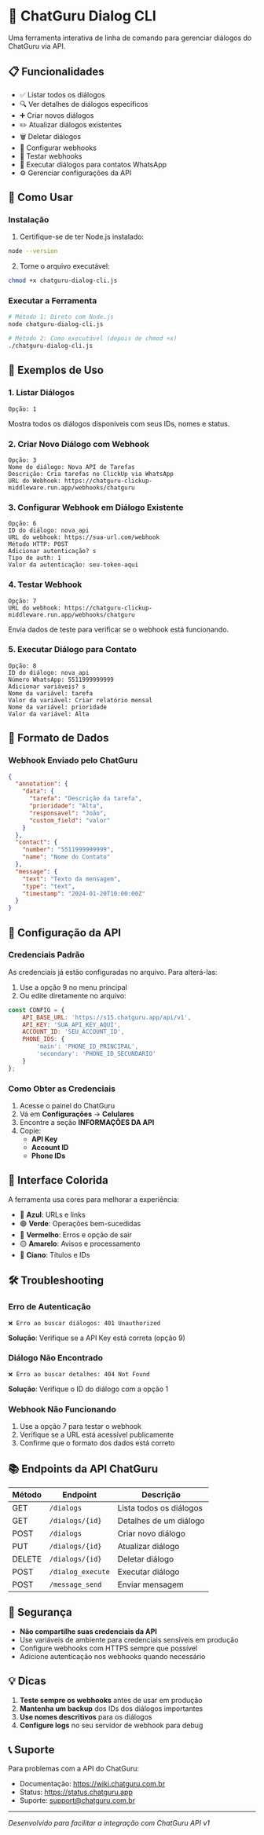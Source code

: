 # 🤖 ChatGuru Dialog CLI

Uma ferramenta interativa de linha de comando para gerenciar diálogos do ChatGuru via API.

## 📋 Funcionalidades

- ✅ Listar todos os diálogos
- 🔍 Ver detalhes de diálogos específicos
- ➕ Criar novos diálogos
- ✏️ Atualizar diálogos existentes
- 🗑️ Deletar diálogos
- 🔗 Configurar webhooks
- 🧪 Testar webhooks
- 📱 Executar diálogos para contatos WhatsApp
- ⚙️ Gerenciar configurações da API

## 🚀 Como Usar

### Instalação

1. Certifique-se de ter Node.js instalado:
```bash
node --version
```

2. Torne o arquivo executável:
```bash
chmod +x chatguru-dialog-cli.js
```

### Executar a Ferramenta

```bash
# Método 1: Direto com Node.js
node chatguru-dialog-cli.js

# Método 2: Como executável (depois de chmod +x)
./chatguru-dialog-cli.js
```

## 🎯 Exemplos de Uso

### 1. Listar Diálogos

```
Opção: 1
```

Mostra todos os diálogos disponíveis com seus IDs, nomes e status.

### 2. Criar Novo Diálogo com Webhook

```
Opção: 3
Nome do diálogo: Nova API de Tarefas
Descrição: Cria tarefas no ClickUp via WhatsApp
URL do Webhook: https://chatguru-clickup-middleware.run.app/webhooks/chatguru
```

### 3. Configurar Webhook em Diálogo Existente

```
Opção: 6
ID do diálogo: nova_api
URL do webhook: https://sua-url.com/webhook
Método HTTP: POST
Adicionar autenticação? s
Tipo de auth: 1
Valor da autenticação: seu-token-aqui
```

### 4. Testar Webhook

```
Opção: 7
URL do webhook: https://chatguru-clickup-middleware.run.app/webhooks/chatguru
```

Envia dados de teste para verificar se o webhook está funcionando.

### 5. Executar Diálogo para Contato

```
Opção: 8
ID do diálogo: nova_api
Número WhatsApp: 5511999999999
Adicionar variáveis? s
Nome da variável: tarefa
Valor da variável: Criar relatório mensal
Nome da variável: prioridade
Valor da variável: Alta
```

## 📝 Formato de Dados

### Webhook Enviado pelo ChatGuru

```json
{
  "annotation": {
    "data": {
      "tarefa": "Descrição da tarefa",
      "prioridade": "Alta",
      "responsavel": "João",
      "custom_field": "valor"
    }
  },
  "contact": {
    "number": "5511999999999",
    "name": "Nome do Contato"
  },
  "message": {
    "text": "Texto da mensagem",
    "type": "text",
    "timestamp": "2024-01-20T10:00:00Z"
  }
}
```

## 🔧 Configuração da API

### Credenciais Padrão

As credenciais já estão configuradas no arquivo. Para alterá-las:

1. Use a opção 9 no menu principal
2. Ou edite diretamente no arquivo:

```javascript
const CONFIG = {
    API_BASE_URL: 'https://s15.chatguru.app/api/v1',
    API_KEY: 'SUA_API_KEY_AQUI',
    ACCOUNT_ID: 'SEU_ACCOUNT_ID',
    PHONE_IDS: {
        'main': 'PHONE_ID_PRINCIPAL',
        'secondary': 'PHONE_ID_SECUNDARIO'
    }
};
```

### Como Obter as Credenciais

1. Acesse o painel do ChatGuru
2. Vá em **Configurações** → **Celulares**
3. Encontre a seção **INFORMAÇÕES DA API**
4. Copie:
   - **API Key**
   - **Account ID**
   - **Phone IDs**

## 🎨 Interface Colorida

A ferramenta usa cores para melhorar a experiência:

- 🔵 **Azul**: URLs e links
- 🟢 **Verde**: Operações bem-sucedidas
- 🔴 **Vermelho**: Erros e opção de sair
- 🟡 **Amarelo**: Avisos e processamento
- 🔷 **Ciano**: Títulos e IDs

## 🛠️ Troubleshooting

### Erro de Autenticação

```
❌ Erro ao buscar diálogos: 401 Unauthorized
```

**Solução**: Verifique se a API Key está correta (opção 9)

### Diálogo Não Encontrado

```
❌ Erro ao buscar detalhes: 404 Not Found
```

**Solução**: Verifique o ID do diálogo com a opção 1

### Webhook Não Funcionando

1. Use a opção 7 para testar o webhook
2. Verifique se a URL está acessível publicamente
3. Confirme que o formato dos dados está correto

## 📚 Endpoints da API ChatGuru

| Método | Endpoint | Descrição |
|--------|----------|-----------|
| GET | `/dialogs` | Lista todos os diálogos |
| GET | `/dialogs/{id}` | Detalhes de um diálogo |
| POST | `/dialogs` | Criar novo diálogo |
| PUT | `/dialogs/{id}` | Atualizar diálogo |
| DELETE | `/dialogs/{id}` | Deletar diálogo |
| POST | `/dialog_execute` | Executar diálogo |
| POST | `/message_send` | Enviar mensagem |

## 🚨 Segurança

- **Não compartilhe suas credenciais da API**
- Use variáveis de ambiente para credenciais sensíveis em produção
- Configure webhooks com HTTPS sempre que possível
- Adicione autenticação nos webhooks quando necessário

## 💡 Dicas

1. **Teste sempre os webhooks** antes de usar em produção
2. **Mantenha um backup** dos IDs dos diálogos importantes
3. **Use nomes descritivos** para os diálogos
4. **Configure logs** no seu servidor de webhook para debug

## 📞 Suporte

Para problemas com a API do ChatGuru:
- Documentação: https://wiki.chatguru.com.br
- Status: https://status.chatguru.app
- Suporte: support@chatguru.com.br

---

*Desenvolvido para facilitar a integração com ChatGuru API v1*